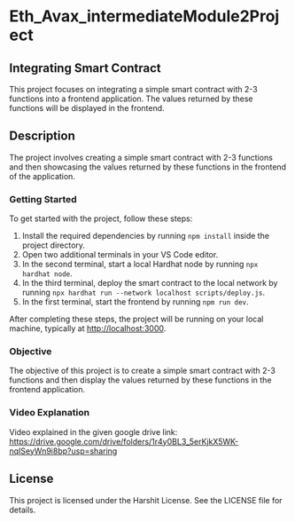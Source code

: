 # Eth_Avax_intermediateModule2Project
## Integrating Smart Contract

This project focuses on integrating a simple smart contract with 2-3 functions into a frontend application. The values returned by these functions will be displayed in the frontend.

## Description

The project involves creating a simple smart contract with 2-3 functions and then showcasing the values returned by these functions in the frontend of the application.

### Getting Started

To get started with the project, follow these steps:

1. Install the required dependencies by running `npm install` inside the project directory.
2. Open two additional terminals in your VS Code editor.
3. In the second terminal, start a local Hardhat node by running `npx hardhat node`.
4. In the third terminal, deploy the smart contract to the local network by running `npx hardhat run --network localhost scripts/deploy.js`.
5. In the first terminal, start the frontend by running `npm run dev`.

After completing these steps, the project will be running on your local machine, typically at [http://localhost:3000](http://localhost:3000).

### Objective

The objective of this project is to create a simple smart contract with 2-3 functions and then display the values returned by these functions in the frontend application.

### Video Explanation

Video explained in the given google drive link:
https://drive.google.com/drive/folders/1r4y0BL3_5erKjkX5WK-nqISeyWn9i8bp?usp=sharing


## License

This project is licensed under the Harshit License. See the LICENSE file for details.


